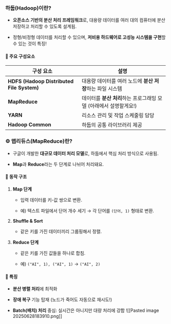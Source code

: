### 하둡(Hadoop)이란?

- **오픈소스 기반의 분산 처리 프레임워크**로, 대용량 데이터를 여러 대의 컴퓨터에 분산 저장하고 처리할 수 있도록 설계됨.
    
- 정형/비정형 데이터를 처리할 수 있으며, **저비용 하드웨어로 고성능 시스템을 구현**할 수 있는 것이 특징!
    

#### 🔧 주요 구성요소

|구성 요소|설명|
|---|---|
|**HDFS (Hadoop Distributed File System)**|대용량 데이터를 여러 노드에 **분산 저장**하는 파일 시스템|
|**MapReduce**|데이터를 **분산 처리**하는 프로그래밍 모델 (아래에서 설명할게요!)|
|**YARN**|리소스 관리 및 작업 스케줄링 담당|
|**Hadoop Common**|하둡의 공통 라이브러리 제공|

### ⚙️ 맵리듀스(MapReduce)란?

- 구글이 개발한 **대규모 데이터 처리 모델**로, 하둡에서 핵심 처리 방식으로 사용됨.
    
- **Map**과 **Reduce**라는 두 단계로 나뉘어 처리돼요.
    

#### 🔄 동작 구조

1. **Map 단계**
    
    - 입력 데이터를 키-값 쌍으로 변환.
        
    - 예) 텍스트 파일에서 단어 개수 세기 → 각 단어를 `(단어, 1)` 형태로 변환.
        
2. **Shuffle & Sort**
    
    - 같은 키를 가진 데이터끼리 그룹핑해서 정렬.
        
3. **Reduce 단계**
    
    - 같은 키를 가진 값들을 하나로 합침.
        
    - 예) `("AI", 1), ("AI", 1)` → `("AI", 2)`
        

#### 📌 특징

- **분산 병렬 처리**에 최적화
    
- **장애 복구** 기능 탑재 (노드가 죽어도 자동으로 재시도!)
    
- **Batch(배치) 처리** 중심: 실시간은 아니지만 대량 처리에 강함
![[Pasted image 20250628183910.png]]